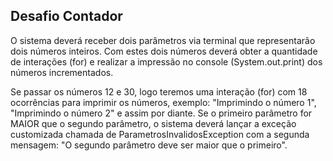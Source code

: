 ## Desafio Contador 

O sistema deverá receber dois parâmetros via terminal que representarão dois números inteiros. Com estes dois números deverá obter a quantidade de interações (for) e realizar a impressão no console (System.out.print) dos números incrementados.

Se passar os números 12 e 30, logo teremos uma interação (for) com 18 ocorrências para imprimir os números, exemplo: "Imprimindo o número 1", "Imprimindo o número 2" e assim por diante.
Se o primeiro parâmetro for MAIOR que o segundo parâmetro, o sistema deverá lançar a exceção customizada chamada de ParametrosInvalidosException com a segunda mensagem: "O segundo parâmetro deve ser maior que o primeiro".
